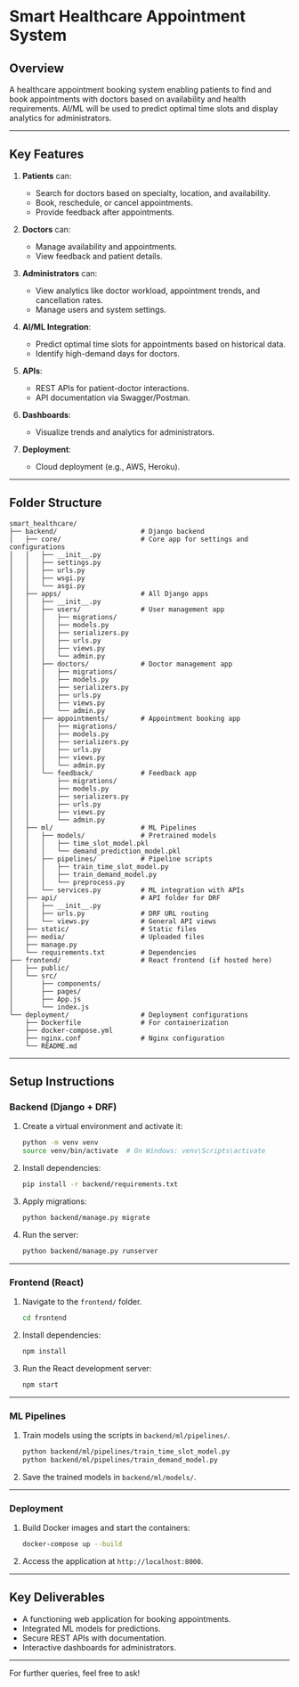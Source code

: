 # Smart Healthcare Appointment System

## **Overview**
A healthcare appointment booking system enabling patients to find and book appointments with doctors based on availability and health requirements. AI/ML will be used to predict optimal time slots and display analytics for administrators.

---

## **Key Features**
1. **Patients** can:
   - Search for doctors based on specialty, location, and availability.
   - Book, reschedule, or cancel appointments.
   - Provide feedback after appointments.

2. **Doctors** can:
   - Manage availability and appointments.
   - View feedback and patient details.

3. **Administrators** can:
   - View analytics like doctor workload, appointment trends, and cancellation rates.
   - Manage users and system settings.

4. **AI/ML Integration**:
   - Predict optimal time slots for appointments based on historical data.
   - Identify high-demand days for doctors.

5. **APIs**:
   - REST APIs for patient-doctor interactions.
   - API documentation via Swagger/Postman.

6. **Dashboards**:
   - Visualize trends and analytics for administrators.

7. **Deployment**:
   - Cloud deployment (e.g., AWS, Heroku).

---

## **Folder Structure**
```plaintext
smart_healthcare/
├── backend/                     # Django backend
│   ├── core/                    # Core app for settings and configurations
│   │   ├── __init__.py
│   │   ├── settings.py
│   │   ├── urls.py
│   │   ├── wsgi.py
│   │   └── asgi.py
│   ├── apps/                    # All Django apps
│   │   ├── __init__.py
│   │   ├── users/               # User management app
│   │   │   ├── migrations/
│   │   │   ├── models.py
│   │   │   ├── serializers.py
│   │   │   ├── urls.py
│   │   │   ├── views.py
│   │   │   └── admin.py
│   │   ├── doctors/             # Doctor management app
│   │   │   ├── migrations/
│   │   │   ├── models.py
│   │   │   ├── serializers.py
│   │   │   ├── urls.py
│   │   │   ├── views.py
│   │   │   └── admin.py
│   │   ├── appointments/        # Appointment booking app
│   │   │   ├── migrations/
│   │   │   ├── models.py
│   │   │   ├── serializers.py
│   │   │   ├── urls.py
│   │   │   ├── views.py
│   │   │   └── admin.py
│   │   └── feedback/            # Feedback app
│   │       ├── migrations/
│   │       ├── models.py
│   │       ├── serializers.py
│   │       ├── urls.py
│   │       ├── views.py
│   │       └── admin.py
│   ├── ml/                      # ML Pipelines
│   │   ├── models/              # Pretrained models
│   │   │   ├── time_slot_model.pkl
│   │   │   └── demand_prediction_model.pkl
│   │   ├── pipelines/           # Pipeline scripts
│   │   │   ├── train_time_slot_model.py
│   │   │   ├── train_demand_model.py
│   │   │   └── preprocess.py
│   │   └── services.py          # ML integration with APIs
│   ├── api/                     # API folder for DRF
│   │   ├── __init__.py
│   │   ├── urls.py              # DRF URL routing
│   │   └── views.py             # General API views
│   ├── static/                  # Static files
│   ├── media/                   # Uploaded files
│   ├── manage.py
│   └── requirements.txt         # Dependencies
├── frontend/                    # React frontend (if hosted here)
│   ├── public/
│   └── src/
│       ├── components/
│       ├── pages/
│       ├── App.js
│       └── index.js
└── deployment/                  # Deployment configurations
    ├── Dockerfile               # For containerization
    ├── docker-compose.yml
    ├── nginx.conf               # Nginx configuration
    └── README.md
```

---

## **Setup Instructions**

### **Backend (Django + DRF)**
1. Create a virtual environment and activate it:
   ```bash
   python -m venv venv
   source venv/bin/activate  # On Windows: venv\Scripts\activate
   ```

2. Install dependencies:
   ```bash
   pip install -r backend/requirements.txt
   ```

3. Apply migrations:
   ```bash
   python backend/manage.py migrate
   ```

4. Run the server:
   ```bash
   python backend/manage.py runserver
   ```

---

### **Frontend (React)**
1. Navigate to the `frontend/` folder.
   ```bash
   cd frontend
   ```

2. Install dependencies:
   ```bash
   npm install
   ```

3. Run the React development server:
   ```bash
   npm start
   ```

---

### **ML Pipelines**
1. Train models using the scripts in `backend/ml/pipelines/`.
   ```bash
   python backend/ml/pipelines/train_time_slot_model.py
   python backend/ml/pipelines/train_demand_model.py
   ```

2. Save the trained models in `backend/ml/models/`.

---

### **Deployment**
1. Build Docker images and start the containers:
   ```bash
   docker-compose up --build
   ```

2. Access the application at `http://localhost:8000`.

---

## **Key Deliverables**
- A functioning web application for booking appointments.
- Integrated ML models for predictions.
- Secure REST APIs with documentation.
- Interactive dashboards for administrators.

---

For further queries, feel free to ask!
